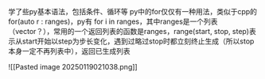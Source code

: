 学了些py基本语法，包括条件、循环等
py中的for仅仅有一种用法，类似于cpp的for(auto r : ranges)，py有 for i in ranges，其中ranges是一个列表（vector？），常用的一个返回列表的函数是ranges，range(start, stop, step)表示从start开始以step为步长变化，遇到过略过stop时都立刻终止生成（所以stop本身一定不再列表中），返回已生成列表

![[Pasted image 20250119021038.png]]
